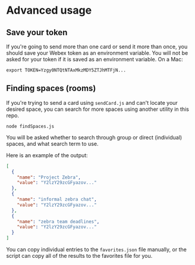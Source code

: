 # Advanced usage

## Save your token

If you're going to send more than one card or send it more than once, you should save your Webex token as an environment variable. You will not be asked for your token if it is saved as an environment variable. On a Mac:

```
export TOKEN=Yzgy0NTQtNTAxMkzMDY5ZTJhMTFjN...
```

## Finding spaces (rooms)

If you're trying to send a card using `sendCard.js` and can't locate your desired space, you can search for more spaces using another utility in this repo.

```
node findSpaces.js
```

You will be asked whether to search through group or direct (individual) spaces, and what search term to use.

Here is an example of the output:

```json
[
  {
    "name": "Project Zebra",
    "value": "Y2lzY29zcGFyazov..."
  },
  {
    "name": "informal zebra chat",
    "value": "Y2lzY29zcGFyazov..."
  },
  {
    "name": "zebra team deadlines",
    "value": "Y2lzY29zcGFyazov..."
  }
]
```

You can copy individual entries to the `favorites.json` file manually, or the script can copy all of the results to the favorites file for you.

